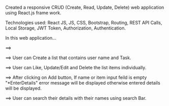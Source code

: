 Created a responsive CRUD (Create, Read, Update, Delete) web application using React.js frame work.

Technologies used: React JS, JS, CSS, Bootstrap, Routing, REST API Calls, Local Storage, JWT Token, Authorization, Authentication.

In this web application...

==>

==> User can Create a list that contains user name and Task.

==> User can Like, Update/Edit and Delete the list items individually.

==> After clicking on Add button, If name or item input feild is empty "*EnterDetails" error message will be displayed otherwise entered details will be displayed.

==> User can  search their details with their names using search Bar.
